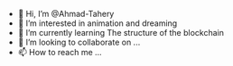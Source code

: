 - 👋 Hi, I’m @Ahmad-Tahery
- 👀 I’m interested in animation and dreaming
- 🌱 I’m currently learning The structure of the blockchain
- 💞️ I’m looking to collaborate on ...
- 📫 How to reach me ...

<!---
Ahmad-Tahery/Ahmad-Tahery is a ✨ special ✨ repository because its `README.md` (this file) appears on your GitHub profile.
You can click the Preview link to take a look at your changes.
--->
